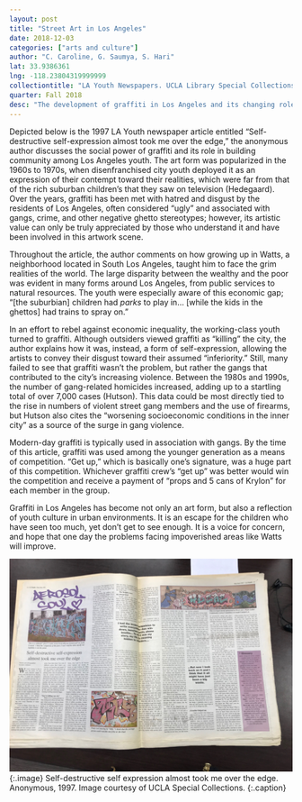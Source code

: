```yaml
---
layout: post
title: "Street Art in Los Angeles"
date: 2018-12-03
categories: ["arts and culture"]
author: "C. Caroline, G. Saumya, S. Hari"
lat: 33.9386361
lng: -118.23804319999999
collectiontitle: "LA Youth Newspapers. UCLA Library Special Collections"
quarter: Fall 2018
desc: "The development of graffiti in Los Angeles and its changing role and meaning within society."
---
```


Depicted below is the 1997 LA Youth newspaper article entitled “Self-destructive self-expression almost took me over the edge,” the anonymous author discusses the social power of graffiti and its role in building community among Los Angeles youth. The art form was popularized in the 1960s to 1970s, when disenfranchised city youth deployed it as an expression of their contempt toward their realities, which were far from that of the rich suburban children’s that they saw on television (Hedegaard). Over the years, graffiti has been met with hatred and disgust by the residents of Los Angeles, often considered “ugly” and associated with gangs, crime, and other negative ghetto stereotypes; however, its artistic value can only be truly appreciated by those who understand it and have been involved in this artwork scene.

Throughout the article, the author comments on how growing up in Watts, a neighborhood located in South Los Angeles, taught him to face the grim realities of the world. The large disparity between the wealthy and the poor was evident in many forms around Los Angeles, from public services to natural resources. The youth were especially aware of this economic gap; “[the suburbian] children had _parks_ to play in… [while the kids in the ghettos] had trains to spray on.”

In an effort to rebel against economic inequality, the working-class youth turned to graffiti. Although outsiders viewed graffiti as “killing” the city, the author explains how it was, instead, a form of self-expression, allowing the artists to convey their disgust toward their assumed “inferiority.” Still, many failed to see that graffiti wasn’t the problem, but rather the gangs that contributed to the city’s increasing violence. Between the 1980s and 1990s, the number of gang-related homicides increased, adding up to a startling total of over 7,000 cases (Hutson). This data could be most directly tied to the rise in numbers of violent street gang members and the use of firearms, but Hutson also cites the “worsening socioeconomic conditions in the inner city” as a source of the surge in gang violence.

Modern-day graffiti is typically used in association with gangs. By the time of this article, graffiti was used among the younger generation as a means of competition. “Get up,” which is basically one’s signature, was a huge part of this competition. Whichever graffiti crew’s “get up” was better would win the competition and receive a payment of “props and 5 cans of Krylon” for each member in the group. 

Graffiti in Los Angeles has become not only an art form, but also a reflection of youth culture in urban environments. It is an escape for the children who have seen too much, yet don’t get to see enough. It is a voice for concern, and hope that one day the problems facing impoverished areas like Watts will improve.

![Newspaper article on Los Angeles graffiti.](images/layouthgraffiti.jpg)
{:.image}
Self-destructive self expression almost took me over the edge. Anonymous, 1997. Image courtesy of UCLA Special Collections.
{:.caption}
